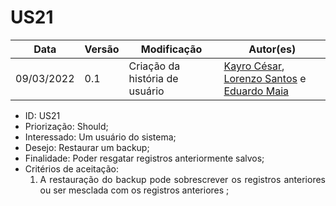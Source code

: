 # US21


|Data | Versão | Modificação | Autor(es)|
| -- | -- | -- | -- |
| 09/03/2022 | 0.1 | Criação da história de usuário | [Kayro César](https://github.com/kayrocesar), [Lorenzo Santos](https://github.com/kayrocesar) e [Eduardo Maia](https://github.com/eduardomr) |


<ul>
<li> ID: US21</li>
<li>Priorização: Should;</li>
<li>Interessado: Um usuário do sistema;</li>
<li>Desejo: Restaurar um backup;</li>
<li>Finalidade: Poder resgatar registros anteriormente salvos;</li>
<li align="justify"> Critérios de aceitação:
    <ol>
    <li>A restauração do backup pode sobrescrever os registros anteriores ou ser mesclada com os registros anteriores ;</li>
    </ol>

</li>
